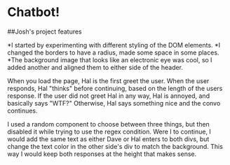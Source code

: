 # Chatbot!

##Josh's project features

*I started by experimenting with different styling of the DOM elements. 
*I changed the borders to have a radius, made some space in some places. 
*The background image that looks like an electronic eye was cool, so I added another and aligned them to either side of the header. 

When you load the page, Hal is the first greet the user. When the user responds, Hal "thinks" before continuing, based on the length of the users response. If the user did not greet Hal in any way, Hal is annoyed, and basically says "WTF?" Otherwise, Hal says something nice and the convo continues. 

I used a random component to choose between three things, but then disabled it while trying to use the regex condition. Were I to continue, I would add the same text as either Dave or Hal enters to both divs, but change the text color in the other side's div to match the background. This way I would keep both responses at the height that makes sense.

